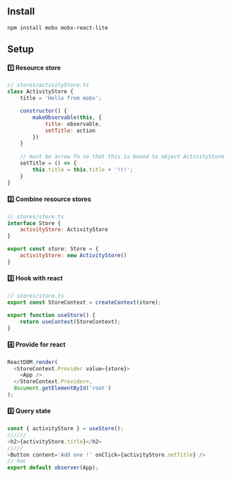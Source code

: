## Install
```console
npm install mobx mobx-react-lite
```

## Setup
#### :one: Resource store
```js
// stores/activityStore.ts
class ActivityStore {
    title = 'Hello from mobx';

    constructor() {
        makeObservable(this, {
            title: observable,
            setTitle: action
        })
    }
    
    // must be arrow fn so that this is bound to object ActivityStore
    setTitle = () => {
        this.title = this.title + '!!!';
    }
}
```

#### :two: Combine resource stores
```js
// stores/store.ts
interface Store {
    activityStore: ActivityStore
}

export const store: Store = {
    activityStore: new ActivityStore()
}
```

#### :three: Hook with react
```js
// stores/store.ts
export const StoreContext = createContext(store);

export function useStore() {
    return useContext(StoreContext);
}
```

#### :four: Provide for react
```js
ReactDOM.render(
  <StoreContext.Provider value={store}>
    <App />
  </StoreContext.Provider>,
  document.getElementById('root')
);
```

#### :five: Query state
```js
const { activityStore } = useStore();
//////
<h2>{activityStore.title}</h2>
/////
<Button content='Add one !' onClick={activityStore.setTitle} />
// hoc
export default observer(App);
```
